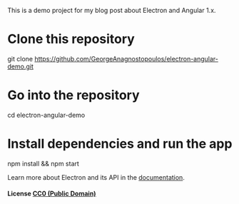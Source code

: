 This is a demo project for my blog post about Electron and Angular 1.x.

# Clone this repository
git clone https://github.com/GeorgeAnagnostopoulos/electron-angular-demo.git

# Go into the repository
cd electron-angular-demo

# Install dependencies and run the app
npm install && npm start

Learn more about Electron and its API in the [documentation](http://electron.atom.io/docs/latest).

#### License [CC0 (Public Domain)](LICENSE.md)
